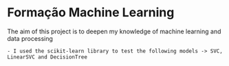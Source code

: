 # Formação Machine Learning 

The aim of this project is to deepen my knowledge of machine learning and data processing

    - I used the scikit-learn library to test the following models -> SVC, LinearSVC and DecisionTree

